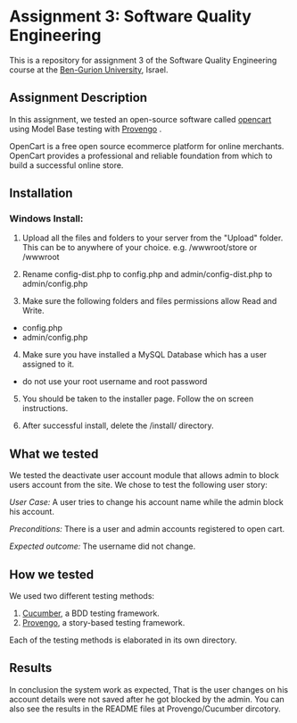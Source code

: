 # Assignment 3: Software Quality Engineering
This is a repository for assignment 3 of the Software Quality Engineering course at the [Ben-Gurion University](https://in.bgu.ac.il/), Israel.

## Assignment Description
In this assignment, we tested an open-source software called [opencart](https://github.com/opencart/opencart) using Model Base testing with [Provengo](https://provengo.tech/) .

OpenCart is a free open source ecommerce platform for online merchants. OpenCart provides a professional and reliable foundation from which to build a successful online store.
## Installation
### Windows Install:
1. Upload all the files and folders to your server from the "Upload" folder. This can be to anywhere of your choice. e.g. /wwwroot/store or /wwwroot

2. Rename config-dist.php to config.php and admin/config-dist.php to admin/config.php

3. Make sure the following folders and files permissions allow Read and Write.
- config.php
- admin/config.php
4. Make sure you have installed a MySQL Database which has a user assigned to it.
- do not use your root username and root password

5. You should be taken to the installer page. Follow the on screen instructions.

6. After successful install, delete the /install/ directory.

## What we tested

We tested the deactivate user account module that allows admin to block users account from the site. We chose to test the following user story:

*User Case:* A user tries to change his account name while the admin block his account. 

*Preconditions:* There is a user and admin accounts registered to open cart.

*Expected outcome:* The username did not change.

## How we tested
We used two different testing methods:
1. [Cucumber](https://cucumber.io/), a BDD testing framework.
2. [Provengo](https://provengo.tech/), a story-based testing framework.

Each of the testing methods is elaborated in its own directory. 

## Results
In conclusion the system work as expected, That is the user changes on his account details were not saved after he got blocked by the admin. You can also see the results in the README files at Provengo/Cucumber dircotory.
 
